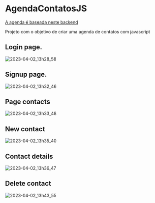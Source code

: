 # AgendaContatosJS
<a href="https://github.com/dkayke-aulas/agenda-contatos-backend">A agenda é baseada neste backend</a>
<p>Projeto com o objetivo de criar uma agenda de contatos com javascript</p>

## Login page.
![2023-04-02_13h28_58](https://user-images.githubusercontent.com/67884162/229366128-d3a23426-110b-4784-9f62-c68b310f5832.gif)

## Signup page.
![2023-04-02_13h32_46](https://user-images.githubusercontent.com/67884162/229366227-9593d5b8-e155-46e6-a05e-253b78e667bf.gif)

## Page contacts
![2023-04-02_13h33_48](https://user-images.githubusercontent.com/67884162/229366289-c5f174a7-6340-44e9-9bda-dbf2b260baff.gif)

## New contact
![2023-04-02_13h35_40](https://user-images.githubusercontent.com/67884162/229366410-5f272be5-8dd9-40d0-bd44-3744a6c4b67b.gif)

## Contact details
![2023-04-02_13h36_47](https://user-images.githubusercontent.com/67884162/229366460-6efd313e-1d2d-4579-b133-7242c8bab5d9.gif)

## Delete contact
![2023-04-02_13h43_55](https://user-images.githubusercontent.com/67884162/229366851-386e28d5-e0fe-4c93-9498-3d35a2e31370.gif)

